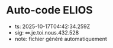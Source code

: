 # Auto-code ELIOS
- ts: 2025-10-17T04:42:34.259Z
- sig: ∞.je.toi.nous.432.528
- note: fichier généré automatiquement